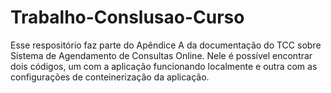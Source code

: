 # Trabalho-Conslusao-Curso

Esse respositório faz parte do Apêndice A da documentação do TCC sobre Sistema de Agendamento de Consultas Online.
Nele é possível encontrar dois códigos, um com a aplicação funcionando localmente e outra com as configurações de conteinerização da aplicação.
